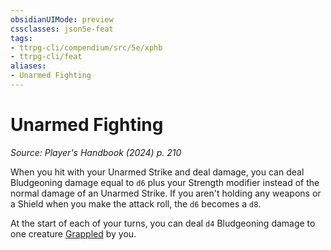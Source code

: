 ```yaml
---
obsidianUIMode: preview
cssclasses: json5e-feat
tags:
- ttrpg-cli/compendium/src/5e/xphb
- ttrpg-cli/feat
aliases:
- Unarmed Fighting
---
```

# Unarmed Fighting
*Source: Player's Handbook (2024) p. 210*  

When you hit with your Unarmed Strike and deal damage, you can deal Bludgeoning damage equal to `d6` plus your Strength modifier instead of the normal damage of an Unarmed Strike. If you aren't holding any weapons or a Shield when you make the attack roll, the `d6` becomes a `d8`.

At the start of each of your turns, you can deal `d4` Bludgeoning damage to one creature [Grappled](Інструменти%20ДМ/CLI/rules/conditions.md#Grappled) by you.
